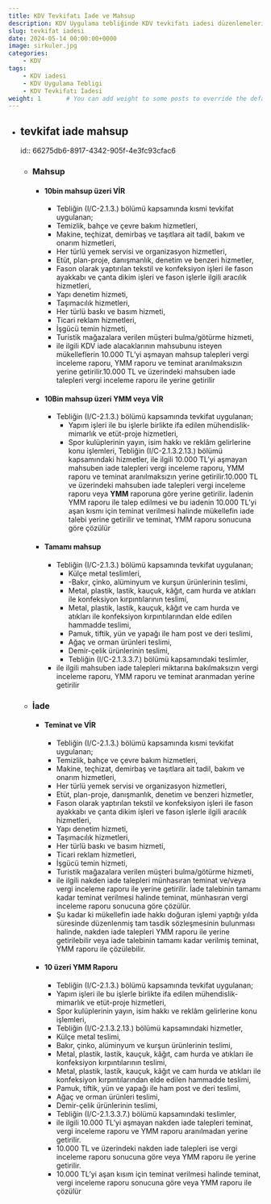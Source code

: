 ```yaml
---
title: KDV Tevkifatı İade ve Mahsup
description: KDV Uygulama tebliğinde KDV tevkifatı iadesi düzenlemeleri
slug: tevkifat iadesi
date: 2024-05-14 00:00:00+0000
image: sirkuler.jpg
categories:
    - KDV
tags:
    - KDV iadesi
    - KDV Uygulama Tebligi
    - KDV Tevkifatı İadesi
weight: 1       # You can add weight to some posts to override the default sorting (date descending)
---
```



- ## tevkifat iade mahsup
  id:: 66275db6-8917-4342-905f-4e3fc93cfac6
	- ### Mahsup
		- #### 10bin mahsup üzeri VİR
			- Tebliğin (I/C-2.1.3.) bölümü kapsamında kısmi tevkifat uygulanan;
			- Temizlik, bahçe ve çevre bakım hizmetleri,
			- Makine, teçhizat, demirbaş ve taşıtlara ait tadil, bakım ve onarım hizmetleri,
			- Her türlü yemek servisi ve organizasyon hizmetleri,
			- Etüt, plan-proje, danışmanlık, denetim ve benzeri hizmetler,
			- Fason olarak yaptırılan tekstil ve konfeksiyon işleri ile fason ayakkabı ve çanta dikim işleri ve fason işlerle ilgili aracılık hizmetleri,
			- Yapı denetim hizmeti,
			- Taşımacılık hizmetleri,
			- Her türlü baskı ve basım hizmeti,
			- Ticari reklam hizmetleri,
			- İşgücü temin hizmeti,
			- Turistik mağazalara verilen müşteri bulma/götürme hizmeti,
			- ile ilgili KDV iade alacaklarının mahsubunu isteyen mükelleflerin 10.000 TL’yi aşmayan mahsup talepleri vergi inceleme raporu, YMM raporu ve teminat aranılmaksızın yerine getirilir.10.000 TL ve üzerindeki mahsuben iade talepleri vergi inceleme raporu ile yerine getirilir
		- #### 10Bin mahsup  üzeri YMM veya VİR
			- Tebliğin (I/C-2.1.3.) bölümü kapsamında tevkifat uygulanan;
				- Yapım işleri ile bu işlerle birlikte ifa edilen mühendislik-mimarlık ve etüt-proje hizmetleri,
				- Spor kulüplerinin yayın, isim hakkı ve reklâm gelirlerine konu işlemleri,
				 Tebliğin (I/C-2.1.3.2.13.) bölümü kapsamındaki hizmetler, ile ilgili 10.000 TL’yi aşmayan mahsuben iade talepleri vergi inceleme raporu, YMM raporu ve teminat aranılmaksızın yerine getirilir.10.000 TL ve üzerindeki mahsuben iade talepleri vergi inceleme raporu veya **YMM** raporuna göre yerine getirilir. İadenin YMM raporu ile talep edilmesi ve bu iadenin 10.000 TL’yi aşan kısmı için teminat verilmesi halinde mükellefin iade talebi yerine getirilir ve teminat, YMM raporu sonucuna göre çözülür
		- #### Tamamı mahsup
			- Tebliğin (I/C-2.1.3.) bölümü kapsamında tevkifat uygulanan;
				-  Külçe metal teslimleri,
				- -Bakır, çinko, alüminyum ve kurşun ürünlerinin teslimi,
				-  Metal, plastik, lastik, kauçuk, kâğıt, cam hurda ve atıkları ile konfeksiyon kırpıntılarının teslimi,
				- Metal, plastik, lastik, kauçuk, kâğıt ve cam hurda ve atıkları ile konfeksiyon kırpıntılarından elde edilen hammadde teslimi,
				-  Pamuk, tiftik, yün ve yapağı ile ham post ve deri teslimi,
				- Ağaç ve orman ürünleri teslimi,
				- Demir-çelik ürünlerinin teslimi,
				- Tebliğin (I/C-2.1.3.3.7.) bölümü kapsamındaki teslimler,
			- ile ilgili mahsuben iade talepleri miktarına bakılmaksızın vergi inceleme raporu, YMM raporu ve teminat aranmadan yerine getirilir
	- ### İade
		- #### Teminat ve VİR
			- Tebliğin (I/C-2.1.3.) bölümü kapsamında kısmi tevkifat uygulanan;
			- Temizlik, bahçe ve çevre bakım hizmetleri,
			- Makine, teçhizat, demirbaş ve taşıtlara ait tadil, bakım ve onarım hizmetleri,
			- Her türlü yemek servisi ve organizasyon hizmetleri,
			- Etüt, plan-proje, danışmanlık, denetim ve benzeri hizmetler,
			- Fason olarak yaptırılan tekstil ve konfeksiyon işleri ile fason ayakkabı ve çanta dikim işleri ve fason işlerle ilgili aracılık hizmetleri,
			- Yapı denetim hizmeti,
			- Taşımacılık hizmetleri,
			- Her türlü baskı ve basım hizmeti,
			- Ticari reklam hizmetleri,
			- İşgücü temin hizmeti,
			- Turistik mağazalara verilen müşteri bulma/götürme hizmeti,
			- ile ilgili nakden iade talepleri münhasıran teminat ve/veya vergi inceleme raporu ile yerine getirilir. İade talebinin tamamı kadar teminat verilmesi halinde teminat, münhasıran vergi inceleme raporu sonucuna göre çözülür.
			- Şu kadar ki mükellefin iade hakkı doğuran işlemi yaptığı yılda süresinde düzenlenmiş tam tasdik sözleşmesinin bulunması halinde, nakden iade talepleri YMM raporu ile yerine getirilebilir veya iade talebinin tamamı kadar verilmiş teminat, YMM raporu ile çözülebilir.
		- #### 10 üzeri YMM Raporu
			- Tebliğin (I/C-2.1.3.) bölümü kapsamında tevkifat uygulanan;
			- Yapım işleri ile bu işlerle birlikte ifa edilen mühendislik-mimarlık ve etüt-proje hizmetleri,
			- Spor kulüplerinin yayın, isim hakkı ve reklâm gelirlerine konu işlemleri,
			- Tebliğin (I/C-2.1.3.2.13.) bölümü kapsamındaki hizmetler,
			- Külçe metal teslimi,
			- Bakır, çinko, alüminyum ve kurşun ürünlerinin teslimi,
			- Metal, plastik, lastik, kauçuk, kâğıt, cam hurda ve atıkları ile konfeksiyon kırpıntılarının teslimi,
			- Metal, plastik, lastik, kauçuk, kâğıt ve cam hurda ve atıkları ile konfeksiyon kırpıntılarından elde edilen hammadde teslimi,
			- Pamuk, tiftik, yün ve yapağı ile ham post ve deri teslimi,
			- Ağaç ve orman ürünleri teslimi,
			- Demir-çelik ürünlerinin teslimi,
			- Tebliğin (I/C-2.1.3.3.7.) bölümü kapsamındaki teslimler,
			- ile ilgili 10.000 TL’yi aşmayan nakden iade talepleri teminat, vergi inceleme raporu ve YMM raporu aranılmadan yerine getirilir.
			- 10.000 TL ve üzerindeki nakden iade talepleri ise vergi inceleme raporu sonucuna göre veya YMM raporu ile yerine getirilir.
			- 10.000 TL’yi aşan kısım için teminat verilmesi halinde teminat, vergi inceleme raporu sonucuna göre veya YMM raporu ile çözülür
